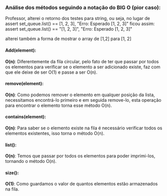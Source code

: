 ### Análise dos métodos seguindo a notação do BIG O (pior caso):

Professor, alterei o retorno dos testes para string, ou seja, no lugar de 
assert set_queue.list() == [1, 2, 3], "Erro: Esperado [1, 2, 3]"
ficou assim: assert set_queue.list() == "[1, 2, 3]", "Erro: Esperado [1, 2, 3]"

alterei também a forma de mostrar o array de [1,2] para [1, 2]

#### Add(element):
**O(n)**: Diferentemente da fila circular, pelo fato de ter que passar por todos os elementos para verificar se o elemento a ser adicionado existe, faz com que ele deixe de ser O(1) e passe a ser O(n).

#### remove(element):
**O(n)**: Como podemos remover o elemento em qualquer posição da lista, necessitamos encontrá-lo primeiro e em seguida remove-lo, esta operação para encontrar o elemento torna esse método O(n).

#### contains(element):
**O(n)**: Para saber se o elemento existe na fila é necessário verificar todos os elementos existentes, isso torna o método O(n).

#### list():
**O(n)**: Temos que passar por todos os elementos para poder imprimi-los, tornando o método O(n).

#### size():
**O(1)**: Como guardamos o valor de quantos elementos estão armazenados na fila.